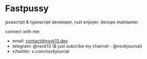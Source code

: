 # Fastpussy

javascript & typescript developer, rust enjoyer, devops maintainer.

connect with me:

- email: contact@nsvk13.dev
- telegram: @nsvk13 (& just subcribe my channel - @nsvkjournal)
- x/twitter: x.com/nsvkjournal
